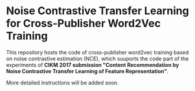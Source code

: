 Noise Contrastive Transfer Learning for Cross-Publisher Word2Vec Training
===========

This repository hosts the code of cross-publisher word2vec training based on noise contrastive estimation (NCE), which suuports the code part of the experiments of **CIKM 2017 submission "Content Recommendation by Noise Contrastive Transfer Learning of Feature Representation"**.

More detailed instructions will be added soon.
